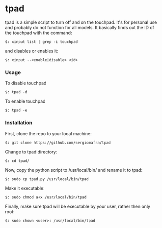 # tpad
tpad is a simple script to turn off and on the touchpad. It's for personal use and probably do not function for all models. It basically finds out the ID of the touchpad with the command:
```
$: xinput list | grep -i touchpad
```
and disables or enables it:
```
$: xinput --<enable|disable> <id>
```

### Usage
To disable touchpad
```
$: tpad -d
```
To enable touchpad
```
$: tpad -e
```

### Installation
First, clone the repo to your local machine:
```
$: git clone https://github.com/sergiomafra/tpad
```
Change to tpad directory:
```
$: cd tpad/
```
Now, copy the python script to /usr/local/bin/ and rename it to tpad:
```
$: sudo cp tpad.py /usr/local/bin/tpad
```
Make it executable:
```
$: sudo chmod a+x /usr/local/bin/tpad
```
Finally, make sure tpad will be executable by your user, rather then only root:
```
$: sudo chown <user>: /usr/local/bin/tpad
```
